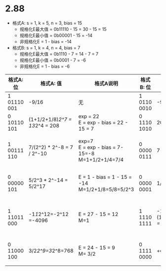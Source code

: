 # 2.88

* 格式A: s = 1, k = 5, n = 3, bias = 15
  * 规格化E最大值 = 0b11110 - 15 = 30 - 15 = 15
  * 规格化E最小值 = 0b00001 - 15 = -14
  * 非规格化E = 1 - bias = -14
* 格式B: s = 1, k = 4, n = 4, bias = 7
  * 规格化E最大值 = 0b1110 - 7 = 14 - 7 = 7
  * 规格化E最小值 = 0b0001 - 7 = -6
  * 非规格化E = 1 - bias = -6


| 格式A: 位      | 格式A: 值                         | 格式A说明                                                | 格式B: 位      | 格式B: 值                                                    | 格式B说明                                                                 |
|-------------|--------------------------------|------------------------------------------------------|-------------|-----------------------------------------------------------|-----------------------------------------------------------------------|
| 1 01110 001 | -9/16                          | 无                                                    | 1 0110 0010 | -9/16                                                     | 无                                                                     |
| 0 10110 101 | (1+1/2+1/8)*2^7 = 13*2^4 = 208 | exp = 22 <br> E = exp - bias = 22 - 15 = 7           | 0 1110 1010 | 208                                                       | exp = E+bias = 7+7=14                                                 |
| 1 00111 110 | 7/(2^2) * 2^-8 = 7 / 2^-10     | exp=7<br>E = exp - bias = 7-15=-8<br>M=1+1/2+1/4=7/4 | 0 0000 0111 | 7 / 2^-10                                                 | 7/2^-10 = 7/2^-4 * 2^-6 = (1/16+1/8+1/4)*2^-6<br> 值小于1, 需要使用非规格化表示.   |
| 0 00000 101 | 5/2^3 * 2^-14 = 5/2^17         | E = 1 - bias = 1 - 15 = -14<br>M=1/2+1/8=5/8=5/2^3   | 0 0000 0001 | 1/ 2^-10                                                  | 5/2^-17= 5/2^-11 * 2^-6, 格式B无法精确表示, 按向+∞舍入原则, 则为  1/2^-4 * 2^-6       |
| 1 11011 000 | -1*1*2^12=-2^12 =-4096         | E = 27 - 15 = 12<br>M=1                              | 1 1110 1111 | -1*(1+1/2+1/4+1/8+1/16)*2^7<br>=-1*31/16*2^7=-31*2^3=-248 | -2^12 = -1 * 2^5 * 2^7, M = 2^5 超出格式B小数位表示, 按向+∞舍入原则. 又因为是负数, M需要取最大值 |
| 0 11000 100 | 3/2*2^9=3*2^8=768              | E = 24 - 15 = 9<br> M= 3/2                           | 0 1111 0000 | +∞                                                        | 3*2^8 = 6 * 2^7, M=6远大于格式B的最大值, 根据+∞舍入原则, 格式B = +∞                    |


